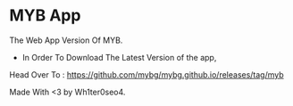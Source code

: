 # MYB App
The Web App Version Of MYB.

- In Order To Download The Latest Version of the app,

Head Over To : https://github.com/mybg/mybg.github.io/releases/tag/myb 

Made With <3 by Wh1ter0seo4.
